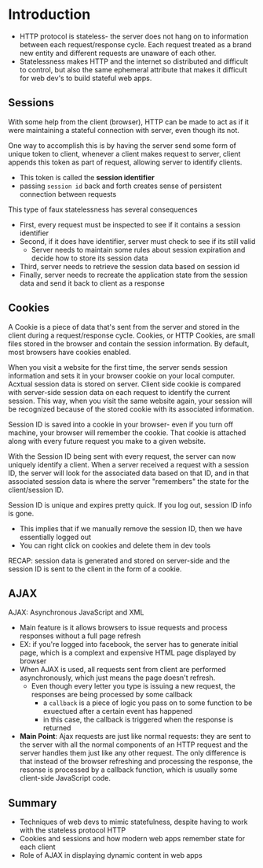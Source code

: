 # Introduction
- HTTP protocol is stateless- the server does not hang on to information between each request/response cycle.  Each request treated as a brand new entity and different requests are unaware of each other.
- Statelessness makes HTTP and the internet so distributed and difficult to control, but also the same ephemeral attribute that makes it difficult for web dev's to build stateful web apps.

## Sessions
With some help from the client (browser), HTTP can be made to act as if it were maintaining a stateful connection with server, even though its not.

One way to accomplish this is by having the server send some form of unique token to client, whenever a client makes request to server, client appends this token as part of request, allowing server to identify clients.
  - This token is called the **session identifier**  
  - passing `session id` back and forth creates sense of persistent connection between requests

This type of faux statelessness has several consequences
- First, every request must be inspected to see if it contains a session identifier
- Second, if it does have identifier, server must check to see if its still valid
  - Server needs to maintain some rules about session expiration and decide how to store its session data
- Third, server needs to retrieve the session data based on session id
- Finally, server needs to recreate the application state from the session data and send it back to client as a response

## Cookies
A Cookie is a piece of data that's sent from the server and stored in the client during a request/response cycle.  Cookies, or HTTP Cookies, are small files stored in the browser and contain the session information.  By default, most browsers have cookies enabled.

When you visit a website for the first time, the server sends session information and sets it in your browser cookie on your local computer.  Acxtual session data is stored on server.  Client side cookie is compared with server-side session data on each request to identify the current session.  This way, when you visit the same website again, your session will be recognized because of the stored cookie with its associated information.

Session ID is saved into a cookie in your browser- even if you turn off machine, your browser will remember the cookie.  That cookie is attached along with every future request you make to a given website.

With the Session ID being sent with every request, the server can now uniquely identify a client.  When a server received a request with a session ID, the server will look for the associated data based on that ID, and in that associated session data is where the server "remembers" the state for the client/session ID.

Session ID is unique and expires pretty quick.  If you log out, session ID info is gone.
- This implies that if we manually remove the session ID, then we have essentially logged out
- You can right click on cookies and delete them in dev tools

RECAP: session data is generated and stored on server-side and the session ID is sent to the client in the form of a cookie.

## AJAX

AJAX: Asynchronous JavaScript and XML
- Main feature is it allows browsers to issue requests and process responses without a full page refresh
- EX: if you're logged into facebook, the server has to generate initial page, which is a complext and expensive HTML page displayed by browser
- When AJAX is used, all requests sent from client are performed asynchronously, which just means the page doesn't refresh.
  - Even though every letter you type is issuing a new request, the responses are being processed by some callback
    - a `callback` is a piece of logic you pass on to some function to be exuectued after a certain event has happened
    - in this case, the callback is triggered when the response is returned
- **Main Point**:  Ajax requests are just like normal requests: they are sent to the server with all the normal components of an HTTP request and the server handles them just like any other request. The only difference is that instead of the browser refreshing and processing the response, the resonse is processed by a callback function, which is usually some client-side JavaScript code.

## Summary
- Techniques of web devs to mimic statefulness, despite having to work with the stateless protocol HTTP
- Cookies and sessions and how modern web apps remember state for each client
- Role of AJAX in displaying dynamic content in web apps